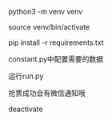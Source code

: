 python3 -m venv venv

source venv/bin/activate

pip install -r requirements.txt

constant.py中配置需要的数据

运行run.py

抢票成功会有微信通知哦









deactivate